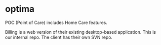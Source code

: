 # optima

POC (Point of Care) includes Home Care features.

Billing is a web version of their existing desktop-based application.  This is our internal repo.  The client has their own SVN repo.

